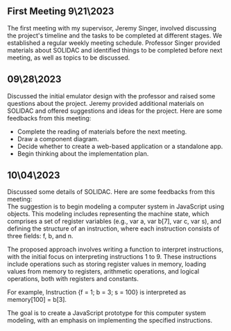 ## First Meeting 9\21\2023
The first meeting with my supervisor, Jeremy Singer, involved discussing the project's timeline and the tasks to be completed at 
different stages. We established a regular weekly meeting schedule. Professor Singer provided materials about SOLIDAC and identified 
things to be completed before next meeting, as well as topics to be discussed.


## 09\28\2023
Discussed the initial emulator design with the professor and raised some questions about the project. Jeremy provided additional materials 
on SOLIDAC and offered suggestions and ideas for the project. Here are some feedbacks from this meeting:
- Complete the reading of materials before the next meeting.
- Draw a component diagram.
- Decide whether to create a web-based application or a standalone app.
- Begin thinking about the implementation plan.


## 10\04\2023
Discussed some details of SOLIDAC. Here are some feedbacks from this meeting:\
The suggestion is to begin modeling a computer system in JavaScript using objects. This modeling includes representing the machine state, which comprises a set of register variables (e.g., var a, var b[7], var c, var s), and defining the structure of an instruction, where each instruction consists of three fields: f, b, and n.

The proposed approach involves writing a function to interpret instructions, with the initial focus on interpreting instructions 1 to 9. These instructions include operations such as storing register values in memory, loading values from memory to registers, arithmetic operations, and logical operations, both with registers and constants.

For example, Instruction {f = 1; b = 3; s = 100} is interpreted as memory[100] = b[3].

The goal is to create a JavaScript prototype for this computer system modeling, with an emphasis on implementing the specified instructions. 
